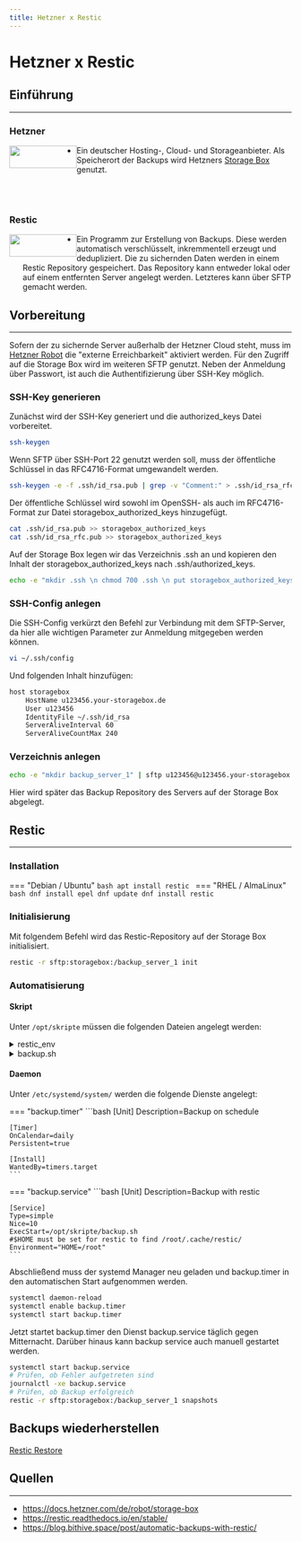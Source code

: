 ```yaml
---
title: Hetzner x Restic
---
```


# Hetzner x Restic 
## Einführung
-------------

### Hetzner

<img src="../img/hetzner.png" width="120" height="40" style="float:left;">

- Ein deutscher Hosting-, Cloud- und Storageanbieter. Als Speicherort der Backups wird Hetzners [Storage Box](https://www.hetzner.com/storage/storage-box) genutzt.  

</br >
</br >

### Restic

<img src="../img/restic.png" width="120" height="40" style="float:left;">

- Ein Programm zur Erstellung von Backups. Diese werden automatisch verschlüsselt, inkremmentell erzeugt und dedupliziert. Die zu sichernden Daten werden in einem Restic Repository gespeichert. Das Repository kann entweder lokal oder auf einem entfernten Server angelegt werden. Letzteres kann über SFTP gemacht werden.

## Vorbereitung
----------------
Sofern der zu sichernde Server außerhalb der Hetzner Cloud steht, muss im [Hetzner Robot](https://robot.your-server.de/storage) die "externe Erreichbarkeit" aktiviert werden. Für den Zugriff auf die Storage Box wird im weiteren SFTP genutzt. Neben der Anmeldung über Passwort, ist auch die Authentifizierung über SSH-Key möglich.

### SSH-Key generieren

Zunächst wird der SSH-Key generiert und die authorized_keys Datei vorbereitet.
```bash
ssh-keygen
```

Wenn SFTP über SSH-Port 22 genutzt werden soll, muss der öffentliche Schlüssel in das RFC4716-Format umgewandelt werden.
```bash
ssh-keygen -e -f .ssh/id_rsa.pub | grep -v "Comment:" > .ssh/id_rsa_rfc.pub
```

Der öffentliche Schlüssel wird sowohl im OpenSSH- als auch im RFC4716-Format zur Datei storagebox_authorized_keys hinzugefügt. 
```bash
cat .ssh/id_rsa.pub >> storagebox_authorized_keys
cat .ssh/id_rsa_rfc.pub >> storagebox_authorized_keys
``` 

Auf der Storage Box legen wir das Verzeichnis .ssh an und kopieren den Inhalt der storagebox_authorized_keys nach .ssh/authorized_keys. 
```bash
echo -e "mkdir .ssh \n chmod 700 .ssh \n put storagebox_authorized_keys .ssh/authorized_keys \n chmod 600 .ssh/authorized_keys" | sftp u123456@u123456.your-storagebox.de
```

### SSH-Config anlegen
Die SSH-Config verkürzt den Befehl zur Verbindung mit dem SFTP-Server, da hier alle wichtigen Parameter zur Anmeldung mitgegeben werden können.
```bash
vi ~/.ssh/config
```

Und folgenden Inhalt hinzufügen:
```bash
host storagebox 
    HostName u123456.your-storagebox.de
    User u123456
    IdentityFile ~/.ssh/id_rsa
    ServerAliveInterval 60
    ServerAliveCountMax 240
```

### Verzeichnis anlegen
```bash
echo -e "mkdir backup_server_1" | sftp u123456@u123456.your-storagebox.de
```
Hier wird später das Backup Repository des Servers auf der Storage Box abgelegt.

## Restic
---------
### Installation
=== "Debian / Ubuntu"
    ```bash
    apt install restic
    ```
=== "RHEL / AlmaLinux"
    ```bash
    dnf install epel
    dnf update
    dnf install restic
    ```

### Initialisierung
Mit folgendem Befehl wird das Restic-Repository auf der Storage Box initialisiert.
```bash
restic -r sftp:storagebox:/backup_server_1 init
```

### Automatisierung
#### Skript
Unter `/opt/skripte` müssen die folgenden Dateien angelegt werden:

<details>
<summary>restic_env</summary>

```bash
export RESTIC_REPOSITORY=sftp:storagebox:/backup_server_1
export RESTIC_PASSWORD=PASSWORD
```
</details>

<details>
<summary>backup.sh</summary>

```bash
#!/usr/bin/env bash
# This script is intended to be run by a systemd timer
#### Kurze Anleitung ####
# systemd timer backup.timer startet den daemon backup.service
# /etc/systemd/system/backup.timer
# /etc/systemd/system/backup.service
# systemctl enable backup.timer --now
# systemctl list-timers | grep backup
# journalctl -u backup.service
#### Ende #### 

# Exit on failure or pipefail
set -euo pipefail

#Set this to any location you like
BACKUP_PATHS="/var/lib/docker/volumes /opt/docker_compose"

BACKUP_TAG=systemd.timer

# How many backups to keep.
RETENTION_DAYS=7
RETENTION_WEEKS=4
RETENTION_MONTHS=12
RETENTION_YEARS=1

source /opt/skripte/restic_env

# Remove locks in case other stale processes kept them in
restic unlock &
wait $!

#Do the backup

restic --verbose \
       --tag $BACKUP_TAG \
       backup $BACKUP_PATHS &
wait $!

# Remove old Backups

restic forget \
       --verbose \
       --tag $BACKUP_TAG \
       --prune \
       --keep-daily $RETENTION_DAYS \
       --keep-weekly $RETENTION_WEEKS \
       --keep-monthly $RETENTION_MONTHS \
       --keep-yearly $RETENTION_YEARS &
wait $!

# Check if everything is fine
restic check &
wait $!

echo "Backup done!"
```
</details>

#### Daemon
Unter `/etc/systemd/system/` werden die folgende Dienste angelegt:

=== "backup.timer"
    ```bash
    [Unit]
    Description=Backup on schedule
    
    [Timer]
    OnCalendar=daily
    Persistent=true
    
    [Install]
    WantedBy=timers.target
    ```
=== "backup.service"
    ```bash
    [Unit]
    Description=Backup with restic
    
    [Service]
    Type=simple
    Nice=10
    ExecStart=/opt/skripte/backup.sh
    #$HOME must be set for restic to find /root/.cache/restic/
    Environment="HOME=/root"
    ```

Abschließend muss der systemd Manager neu geladen und backup.timer in den automatischen Start aufgenommen werden.
```bash
systemctl daemon-reload
systemctl enable backup.timer
systemctl start backup.timer
```

Jetzt startet backup.timer den Dienst backup.service täglich gegen Mitternacht. Darüber hinaus kann backup service auch manuell gestartet werden.
```bash
systemctl start backup.service
# Prüfen, ob Fehler aufgetreten sind
journalctl -xe backup.service
# Prüfen, ob Backup erfolgreich
restic -r sftp:storagebox:/backup_server_1 snapshots
```

## Backups wiederherstellen

[Restic Restore](https://restic.readthedocs.io/en/latest/050_restore.html)

## Quellen
----------
- https://docs.hetzner.com/de/robot/storage-box
- https://restic.readthedocs.io/en/stable/
- https://blog.bithive.space/post/automatic-backups-with-restic/
